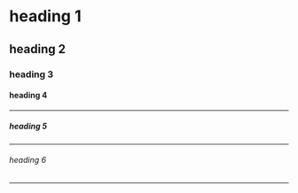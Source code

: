 # heading 1
## heading 2
### heading 3
#### heading 4
***
##### heading 5
--------------------------
###### heading 6
-------
